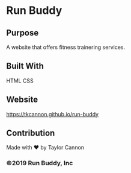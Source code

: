 # Run Buddy

## Purpose
A website that offers fitness trainering services.

## Built With
HTML
CSS

## Website
https://tkcannon.github.io/run-buddy

## Contribution
Made with ❤️ by Taylor Cannon

### ©️2019 Run Buddy, Inc 
